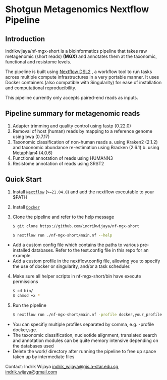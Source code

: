 # Shotgun Metagenomics Nextflow Pipeline

## Introduction

indrikwijaya/nf-mgx-short is a bioinformatics pipeline that takes raw metagenomic (short reads) **(MGX)** and annotates them at the taxonomic, functional and resistome levels.

The pipeline is built using [Nextflow DSL2](https://www.nextflow.io/docs/latest/dsl2.html) , a workflow tool to run tasks across multiple compute infrastructures in a very portable manner. 
It uses Docker containers (also compatible with Singularity) for ease of installation and computational reproducibility. 

This pipeline currently only accepts paired-end reads as inputs. 

## Pipeline summary for metagenomic reads
1. Adapter trimming and quality control using fastp (0.22.0)
2. Removal of host (human) reads by mapping to a reference genome using bwa (0.7.17) 
3. Taxonomic classification of non-human reads
   a. using Kraken2 (2.1.2) and taxonomic abundance re-estimation using Bracken (2.6.1)
   b. using Metaphlan4 (4.0.6) 
4. Functional annotation of reads using HUMANN3
5. Resistome annotation of reads using SRST2

## Quick Start

1. Install [`Nextflow`](https://www.nextflow.io/docs/latest/getstarted.html#installation) (`>=21.04.0`) and add the nextflow executable to your $PATH

2. Install [`Docker`](https://docs.docker.com/engine/installation/)   

3. Clone the pipeline and refer to the help message
	```sh
	$ git clone https://github.com/indrikwijaya/nf-mgx-short
	
	$ nextflow run ./nf-mgx-short/main.nf --help
	```
* Add a custom config file which contains the paths to various pre-installed databases. Refer to the test.config file in this repo for an example. 
* Add a custom profile in the nextflow.config file, allowing you to specify the use of docker or singularity, and/or a task scheduler.  

4. Make sure all helper scripts in nf-mgx-short/bin have execute permissions

	```sh
	$ cd bin/
	$ chmod +x *
	```

5. Run the pipeline
	```sh
	$ nextflow run ./nf-mgx-short/main.nf -profile docker,your_profile --profilers metaphlan4 --read_path /path/to/metagenomes --outdir /path/to/results
	```
* You can specifiy multiple profiles separated by comma, e.g. -profile docker,sge.
* The taxonomic classification, nucleotide alignment, translated search and annotation modules can be quite memory intensive depending on the databases used
* Delete the work/ directory after running the pipeline to free up space taken up by intermediate files

Contact: 
Indrik Wijaya
indrik_wijaya@gis.a-star.edu.sg, indrik.wijaya@gmail.com
